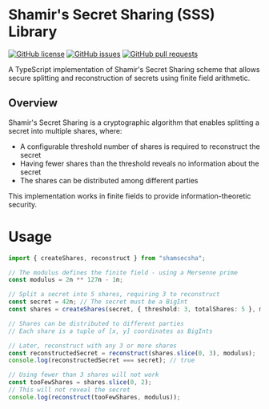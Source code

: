 # Shamir's Secret Sharing (SSS) Library

[![GitHub license](https://img.shields.io/github/license/shovon/sss)](https://github.com/shovon/sss/blob/main/LICENSE)
[![GitHub issues](https://img.shields.io/github/issues/shovon/sss)](https://github.com/shovon/sss/issues)
[![GitHub pull requests](https://img.shields.io/github/issues-pr/shovon/sss)](https://github.com/shovon/sss/pulls)

A TypeScript implementation of Shamir's Secret Sharing scheme that allows secure splitting and reconstruction of secrets using finite field arithmetic.

## Overview

Shamir's Secret Sharing is a cryptographic algorithm that enables splitting a secret into multiple shares, where:

- A configurable threshold number of shares is required to reconstruct the secret
- Having fewer shares than the threshold reveals no information about the secret
- The shares can be distributed among different parties

This implementation works in finite fields to provide information-theoretic security.

# Usage

```typescript
import { createShares, reconstruct } from "shamsecsha";

// The modulus defines the finite field - using a Mersenne prime
const modulus = 2n ** 127n - 1n;

// Split a secret into 5 shares, requiring 3 to reconstruct
const secret = 42n; // The secret must be a BigInt
const shares = createShares(secret, { threshold: 3, totalShares: 5 }, modulus);

// Shares can be distributed to different parties
// Each share is a tuple of [x, y] coordinates as BigInts

// Later, reconstruct with any 3 or more shares
const reconstructedSecret = reconstruct(shares.slice(0, 3), modulus);
console.log(reconstructedSecret === secret); // true

// Using fewer than 3 shares will not work
const tooFewShares = shares.slice(0, 2);
// This will not reveal the secret
console.log(reconstruct(tooFewShares, modulus));
```

